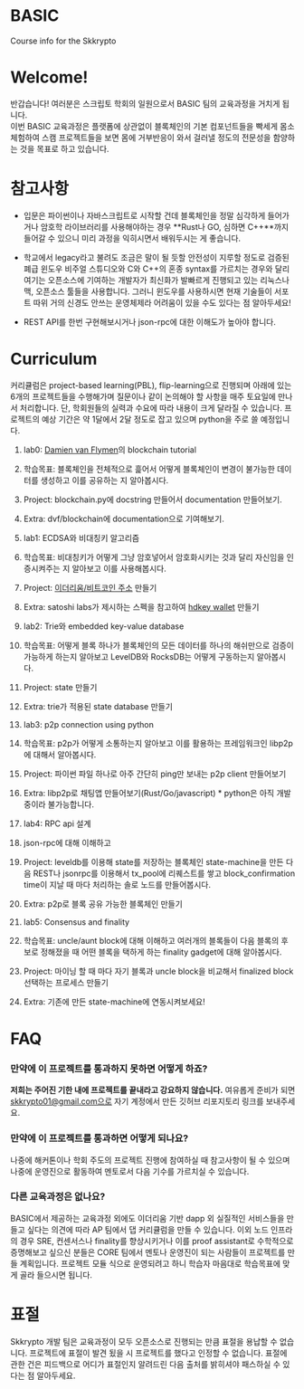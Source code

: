 # BASIC
Course info for the Skkrypto


# **Welcome!**

반갑습니다! 여러분은 스크립토 학회의 일원으로서 BASIC 팀의 교육과정을 거치게 됩니다.    
이번 BASIC 교육과정은 플랫폼에 상관없이 블록체인의 기본 컴포넌트들을 빡세게 몸소 체험하여 스캠 프로젝트들을 보면 몸에 거부반응이 와서 걸러낼 정도의 전문성을 함양하는 것을 목표로 하고 있습니다. 


# 참고사항

- 입문은 파이썬이나 자바스크립트로 시작할 건데 블록체인을 정말 심각하게 들어가거나 암호학 라이브러리를 사용해야하는 경우 **Rust나 GO, 심하면 C++**까지 들어갈 수 있으니
미리 과정을 익히시면서 배워두시는 게 좋습니다. 

- 학교에서 legacy라고 불려도 조금은 말이 될 듯할 안전성이 지루할 정도로 검증된 폐급 윈도우 비주얼 스튜디오와 C와 C++의 혼종 syntax를 가르치는 경우와 달리 여기는 오픈소스에 기여하는 개발자가 최신화가 발빠르게 진행되고 있는 리눅스나 맥, 오픈소스 툴들을 사용합니다.
그러니 윈도우를 사용하시면 현재 기술들이 서포트 따위 거의 신경도 안쓰는 운영체제라 어려움이 있을 수도 있다는 점 알아두세요!

- REST API를 한번 구현해보시거나 json-rpc에 대한 이해도가 높아야 합니다.

# Curriculum

커리큘럼은 project-based learning(PBL), flip-learning으로 진행되며 아래에 있는 6개의 프로젝트들을 수행해가며 질문이나 같이 논의해야 할 사항을 매주 토요일에 만나서 처리합니다.
단, 학회원들의 실력과 수요에 따라 내용이 크게 달라질 수 있습니다. 프로젝트의 예상 기간은 약 1달에서 2달 정도로 잡고 있으며 python을 주로 쓸 예정입니다. 

1. lab0: [Damien van Flymen](https://medium.com/@vanflymen/learn-blockchains-by-building-one-117428612f46)의 blockchain tutorial
  0. 학습목표: 블록체인을 전체적으로 흝어서 어떻게 블록체인이 변경이 불가능한 데이터를 생성하고 이를 공유하는 지 알아봅시다.
  1. Project: blockchain.py에 docstring 만들어서 documentation 만들어보기.
  2. Extra: dvf/blockchain에 documentation으로 기여해보기.
  
2. lab1: ECDSA와 비대칭키 알고리즘
  0. 학습목표: 비대칭키가 어떻게 그냥 암호넣어서 암호화시키는 것과 달리 자신임을 인증시켜주는 지 알아보고 이를 사용해봅시다.
  1. Project: [이더리움/비트코인 주소]() 만들기
  2. Extra: satoshi labs가 제시하는 스펙을 참고하여 [hdkey wallet]() 만들기
  
3. lab2: Trie와 embedded key-value database
  0. 학습목표: 어떻게 블록 하나가 블록체인의 모든 데이터를 하나의 해쉬만으로 검증이 가능하게 하는지 알아보고 LevelDB와 RocksDB는 어떻게 구동하는지 알아봅시다.
  1. Project: state 만들기
  2. Extra: trie가 적용된 state database 만들기

4. lab3: p2p connection using python
  0. 학습목표: p2p가 어떻게 소통하는지 알아보고 이를 활용하는 프레임워크인 libp2p에 대해서 알아봅시다.
  1. Project: 파이썬 파일 하나로 아주 간단히 ping만 보내는 p2p client 만들어보기
  2. Extra: libp2p로 채팅앱 만들어보기(Rust/Go/javascript) * python은 아직 개발중이라 불가능합니다.
  
5. lab4: RPC api 설계
  0. json-rpc에 대해 이해하고 
  1. Project: leveldb를 이용해 state를 저장하는 블록체인 state-machine을 만든 다음 REST나 jsonrpc를 이용해서 tx_pool에 리퀘스트를 쌓고 block_confirmation time이 지날 때 마다 처리하는 솔로 노드를 만들어봅시다.
  2. Extra: p2p로 블록 공유 가능한 블록체인 만들기
  
6. lab5: Consensus and finality
  0. 학습목표: uncle/aunt block에 대해 이해하고 여러개의 블록들이 다음 블록의 후보로 정해졌을 때 어떤 블록을 택하게 하는 finality gadget에 대해 알아봅시다.
  1. Project: 마이닝 할 때 마다 자기 블록과 uncle block을 비교해서 finalized block 선택하는 프로세스 만들기
  2. Extra: 기존에 만든 state-machine에 연동시켜보세요!
  

# FAQ

### 만약에 이 프로젝트를 통과하지 못하면 어떻게 하죠?

**저희는 주어진 기한 내에 프로젝트를 끝내라고 강요하지 않습니다.** 여유롭게 준비가 되면 skkrypto01@gmail.com으로 자기 계정에서 만든 깃허브 리포지토리 링크를 보내주세요.


### 만약에 이 프로젝트를 통과하면 어떻게 되나요?

나중에 해커톤이나 학회 주도의 프로젝트 진행에 참여하실 때 참고사항이 될 수 있으며 나중에 운영진으로 활동하여 멘토로서 다음 기수를 가르치실 수 있습니다.

### 다른 교육과정은 없나요?

BASIC에서 제공하는 교육과정 외에도 이더리움 기반 dapp 외 실질적인 서비스들을 만들고 싶다는 의견에 따라 AP 팀에서 댑 커리큘럼을 만들 수 있습니다. 
이외 노드 인프라의 경우 SRE, 컨센서스나 finality를 향상시키거나 이를 proof assistant로 수학적으로 증명해보고 싶으신 분들은 CORE 팀에서 멘토나 운영진이 되는 사람들이 
프로젝트를 만들 계획입니다. 프로젝트 모듈 식으로 운영되려고 하니 학습자 마음대로 학습목표에 맞게 골라 들으시면 됩니다.


# 표절

Skkrypto 개발 팀은 교육과정이 모두 오픈소스로 진행되는 만큼 표절을 용납할 수 없습니다. 프로젝트에 표절이 발견 됬을 시 프로젝트를 했다고 인정할 수 없습니다. 표절에 관한 건은 피드백으로 어디가 표절인지 알려드린 다음 
출처를 밝히셔야 패스하실 수 있다는 점 알아두세요.

